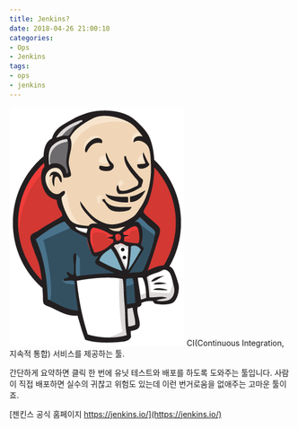 ```yaml
---
title: Jenkins?
date: 2018-04-26 21:00:10
categories:
- Ops
- Jenkins
tags:
- ops
- jenkins
---
```

![](/images/jenkins/jenkins.png)
CI(Continuous Integration, 지속적 통합) 서비스를 제공하는 툴.

간단하게 요약하면 클릭 한 번에 유닛 테스트와 배포를 하도록 도와주는 툴입니다.
사람이 직접 배포하면 실수의 귀찮고 위험도 있는데 이런 번거로움을 없애주는 고마운 툴이죠.

[젠킨스 공식 홈페이지
https://jenkins.io/](https://jenkins.io/)